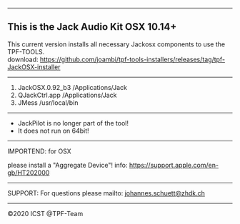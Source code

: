 -----------------------------------------------------------
This is the Jack Audio Kit OSX 10.14+ 
-----------------------------------------------------------

This current version installs all necessary Jackosx components to use the TPF-TOOLS.   
download: https://github.com/joambi/tpf-tools-installers/releases/tag/tpf-JackOSX-installer

-----------------------------------------------------------                  
1. JackOSX.0.92_b3 /Applications/Jack
2. QJackCtrl.app  /Applications/Jack
3. JMess /usr/local/bin

------------------------------------------------
* JackPilot is no longer part of the tool!
* It does not run on 64bit!

------------------------------------------------
IMPORTEND: for OSX

please install a "Aggregate Device"!
info: https://support.apple.com/en-gb/HT202000

-------------------------------------------------
SUPPORT: 
For questions please mailto: johannes.schuett@zhdk.ch

------------------------------------------------
©2020 ICST @TPF-Team
